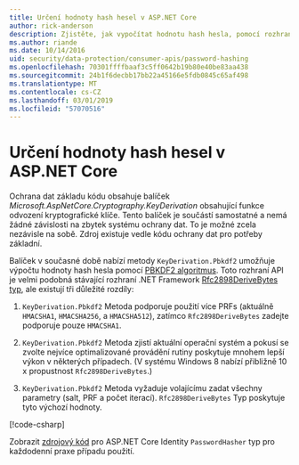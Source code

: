 ```yaml
---
title: Určení hodnoty hash hesel v ASP.NET Core
author: rick-anderson
description: Zjistěte, jak vypočítat hodnotu hash hesla, pomocí rozhraní API ASP.NET Core Data Protection.
ms.author: riande
ms.date: 10/14/2016
uid: security/data-protection/consumer-apis/password-hashing
ms.openlocfilehash: 70301ffffbaaf3c5ff0642b19b80e40be83aa438
ms.sourcegitcommit: 24b1f6decbb17bb22a45166e5fdb0845c65af498
ms.translationtype: MT
ms.contentlocale: cs-CZ
ms.lasthandoff: 03/01/2019
ms.locfileid: "57070516"
---
```

# <a name="hash-passwords-in-aspnet-core"></a>Určení hodnoty hash hesel v ASP.NET Core

Ochrana dat základu kódu obsahuje balíček *Microsoft.AspNetCore.Cryptography.KeyDerivation* obsahující funkce odvození kryptografické klíče. Tento balíček je součástí samostatné a nemá žádné závislosti na zbytek systému ochrany dat. To je možné zcela nezávisle na sobě. Zdroj existuje vedle kódu ochrany dat pro potřeby základní.

Balíček v současné době nabízí metody `KeyDerivation.Pbkdf2` umožňuje výpočtu hodnoty hash hesla pomocí [PBKDF2 algoritmus](https://tools.ietf.org/html/rfc2898#section-5.2). Toto rozhraní API je velmi podobná stávající rozhraní .NET Framework [Rfc2898DeriveBytes typ](/dotnet/api/system.security.cryptography.rfc2898derivebytes), ale existují tři důležité rozdíly:

1. `KeyDerivation.Pbkdf2` Metoda podporuje použití více PRFs (aktuálně `HMACSHA1`, `HMACSHA256`, a `HMACSHA512`), zatímco `Rfc2898DeriveBytes` zadejte podporuje pouze `HMACSHA1`.

2. `KeyDerivation.Pbkdf2` Metoda zjistí aktuální operační systém a pokusí se zvolte nejvíce optimalizované provádění rutiny poskytuje mnohem lepší výkon v některých případech. (V systému Windows 8 nabízí přibližně 10 x propustnost `Rfc2898DeriveBytes`.)

3. `KeyDerivation.Pbkdf2` Metoda vyžaduje volajícímu zadat všechny parametry (salt, PRF a počet iterací). `Rfc2898DeriveBytes` Typ poskytuje tyto výchozí hodnoty.

[!code-csharp[](password-hashing/samples/passwordhasher.cs)]

Zobrazit [zdrojový kód](https://github.com/aspnet/Identity/blob/master/src/Core/PasswordHasher.cs) pro ASP.NET Core Identity `PasswordHasher` typ pro každodenní praxe případu použití.
